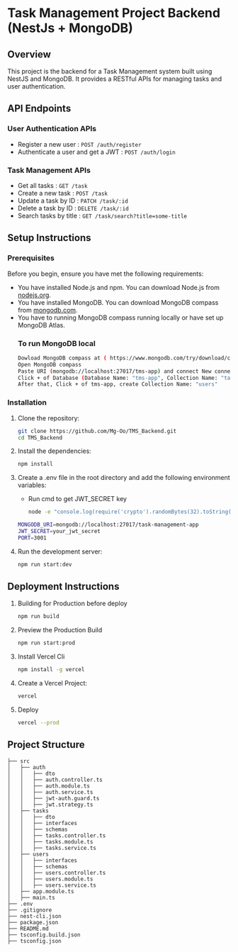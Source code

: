 # Task Management Project Backend (NestJs + MongoDB)

## Overview

This project is the backend for a Task Management system built using NestJS and MongoDB. It provides a RESTful APIs for managing tasks and user authentication.

## API Endpoints

### User Authentication APIs

- Register a new user : `POST /auth/register`
- Authenticate a user and get a JWT : `POST /auth/login`

### Task Management APIs

- Get all tasks : `GET /task`
- Create a new task : `POST /task`
- Update a task by ID : `PATCH /task/:id`
- Delete a task by ID : `DELETE /task/:id`
- Search tasks by title : `GET /task/search?title=some-title`

## Setup Instructions

### Prerequisites

Before you begin, ensure you have met the following requirements:

- You have installed Node.js and npm. You can download Node.js from [nodejs.org](https://nodejs.org/).
- You have installed MongoDB. You can download MongoDB compass from [mongodb.com](https://www.mongodb.com/try/download/community).
- You have to running MongoDB compass running locally or have set up MongoDB Atlas.
  ### To run MongoDB local
     ```sh
     Dowload MongoDB compass at ( https://www.mongodb.com/try/download/compass )
     Open MongoDB compass
     Paste URI (mongodb://localhost:27017/tms-app) and connect New connection
     Click + of Database (Database Name: "tms-app", Collection Name: "tasks")
     After that, Click + of tms-app, create Collection Name: "users"

### Installation

1. Clone the repository:

   ```sh
   git clone https://github.com/Mg-Oo/TMS_Backend.git
   cd TMS_Backend

2. Install the dependencies:

   ```sh
   npm install

3. Create a .env file in the root directory and add the following environment variables:

   - Run cmd to get JWT_SECRET key
       ```sh
       node -e "console.log(require('crypto').randomBytes(32).toString('hex'));"

   ```sh
   MONGODB_URI=mongodb://localhost:27017/task-management-app
   JWT_SECRET=your_jwt_secret
   PORT=3001

4. Run the development server:

   ```sh
   npm run start:dev

## Deployment Instructions

1. Building for Production before deploy

    ```sh
    npm run build

2. Preview the Production Build

    ```sh
    npm run start:prod

3. Install Vercel Cli
      
     ```sh
     npm install -g vercel

3. Create a Vercel Project:

   ```sh
   vercel

4. Deploy

   ```sh
   vercel --prod

## Project Structure

```plaintext
├── src
│   ├── auth
│   │   ├── dto
│   │   ├── auth.controller.ts
│   │   ├── auth.module.ts
│   │   ├── auth.service.ts
│   │   ├── jwt-auth.guard.ts
│   │   ├── jwt.strategy.ts
│   ├── tasks
│   │   ├── dto
│   │   ├── interfaces
│   │   ├── schemas
│   │   ├── tasks.controller.ts
│   │   ├── tasks.module.ts
│   │   ├── tasks.service.ts
│   ├── users
│   │   ├── interfaces
│   │   ├── schemas
│   │   ├── users.controller.ts
│   │   ├── users.module.ts
│   │   ├── users.service.ts
│   ├── app.module.ts
│   ├── main.ts
├── .env
├── .gitignore
├── nest-cli.json
├── package.json
├── README.md
├── tsconfig.build.json
├── tsconfig.json
